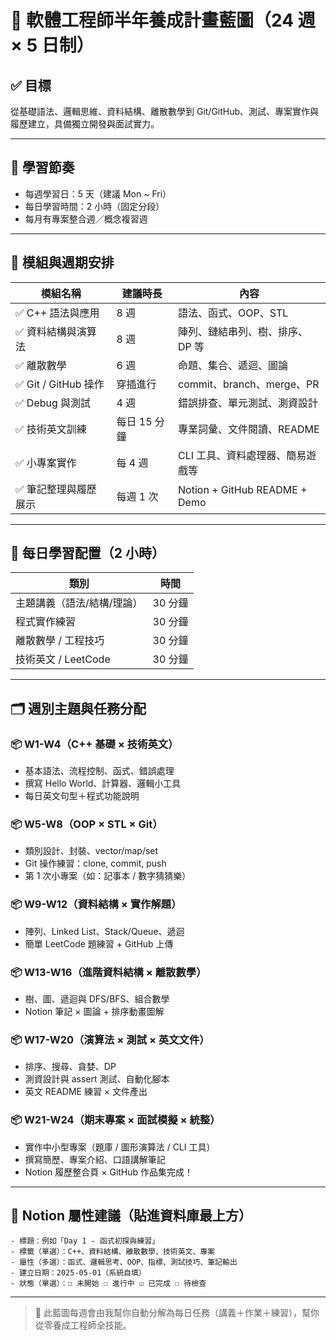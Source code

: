 
# 🎯 軟體工程師半年養成計畫藍圖（24 週 × 5 日制）

## ✅ 目標
從基礎語法、邏輯思維、資料結構、離散數學到 Git/GitHub、測試、專案實作與履歷建立，具備獨立開發與面試實力。

---

## 📅 學習節奏
- 每週學習日：5 天（建議 Mon ~ Fri）
- 每日學習時間：2 小時（固定分段）
- 每月有專案整合週／概念複習週

---

## 🧱 模組與週期安排

| 模組名稱             | 建議時長 | 內容 |
|----------------------|----------|------|
| ✅ C++ 語法與應用      | 8 週     | 語法、函式、OOP、STL |
| ✅ 資料結構與演算法    | 8 週     | 陣列、鏈結串列、樹、排序、DP 等 |
| ✅ 離散數學           | 6 週     | 命題、集合、遞迴、圖論 |
| ✅ Git / GitHub 操作  | 穿插進行 | commit、branch、merge、PR |
| ✅ Debug 與測試       | 4 週     | 錯誤排查、單元測試、測資設計 |
| ✅ 技術英文訓練       | 每日 15 分鐘 | 專業詞彙、文件閱讀、README |
| ✅ 小專案實作         | 每 4 週  | CLI 工具、資料處理器、簡易遊戲等 |
| ✅ 筆記整理與履歷展示 | 每週 1 次 | Notion + GitHub README + Demo |

---

## 🧠 每日學習配置（2 小時）

| 類別             | 時間       |
|------------------|------------|
| 主題講義（語法/結構/理論） | 30 分鐘 |
| 程式實作練習          | 30 分鐘 |
| 離散數學 / 工程技巧     | 30 分鐘 |
| 技術英文 / LeetCode     | 30 分鐘 |

---

## 🗂️ 週別主題與任務分配

### 📦 W1-W4（C++ 基礎 × 技術英文）
- 基本語法、流程控制、函式、錯誤處理
- 撰寫 Hello World、計算器、邏輯小工具
- 每日英文句型＋程式功能說明

### 📦 W5-W8（OOP × STL × Git）
- 類別設計、封裝、vector/map/set
- Git 操作練習：clone, commit, push
- 第 1 次小專案（如：記事本 / 數字猜猜樂）

### 📦 W9-W12（資料結構 × 實作解題）
- 陣列、Linked List、Stack/Queue、遞迴
- 簡單 LeetCode 題練習 + GitHub 上傳

### 📦 W13-W16（進階資料結構 × 離散數學）
- 樹、圖、遞迴與 DFS/BFS、組合數學
- Notion 筆記 × 圖論 + 排序動畫圖解

### 📦 W17-W20（演算法 × 測試 × 英文文件）
- 排序、搜尋、貪婪、DP
- 測資設計與 assert 測試、自動化腳本
- 英文 README 練習 × 文件產出

### 📦 W21-W24（期末專案 × 面試模擬 × 統整）
- 實作中小型專案（題庫 / 圖形演算法 / CLI 工具）
- 撰寫簡歷、專案介紹、口語講解筆記
- Notion 履歷整合頁 × GitHub 作品集完成！

---

## 🧩 Notion 屬性建議（貼進資料庫最上方）

```
- 標題：例如「Day 1 - 函式初探與練習」
- 標籤（單選）：C++、資料結構、離散數學、技術英文、專案
- 屬性（多選）：函式、邏輯思考、OOP、指標、測試技巧、筆記輸出
- 建立日期：2025-05-01（系統自填）
- 狀態（單選）：☐ 未開始 ☐ 進行中 ☑️ 已完成 ☐ 待檢查
```

---

> 📘 此藍圖每週會由我幫你自動分解為每日任務（講義＋作業＋練習），幫你從零養成工程師全技能。
